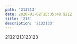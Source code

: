 ```yaml
---
path: '213213'
date: 2020-01-02T15:35:48.921Z
title: '213'
description: '2132133'
---
```

21321213123123
